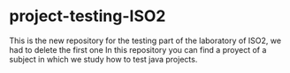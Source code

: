 # project-testing-ISO2
This is the new repository for the testing part of the laboratory of ISO2, we had to delete the first one
In this repository you can find a proyect of a subject in which we study how to test java projects.
